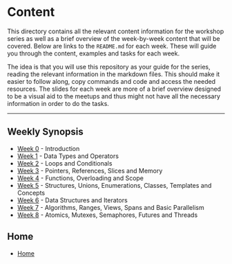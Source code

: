 # Content

This directory contains all the relevant content information for the workshop series as well as a brief overview of the week-by-week content that will be covered. Below are links to the `README.md` for each week. These will guide you through the content, examples and tasks for each week.

The idea is that you will use this repository as your guide for the series, reading the relevant information in the markdown files. This should make it easier to follow along, copy commands and code and access the needed resources. The slides for each week are more of a brief overview designed to be a visual aid to the meetups and thus might not have all the necessary information in order to do the tasks.

---

## Weekly Synopsis

- [Week 0](/content/week0/README.md) - Introduction
- [Week 1](/content/week1/README.md) - Data Types and Operators
- [Week 2](/content/week2/README.md) - Loops and Conditionals
- [Week 3](/content/week3/README.md) - Pointers, References, Slices and Memory
- [Week 4](/content/week4/README.md) - Functions, Overloading and Scope
- [Week 5](/content/week5/README.md) - Structures, Unions, Enumerations, Classes, Templates and Concepts
- [Week 6](/content/week6/README.md) - Data Structures and Iterators
- [Week 7](/content/week7/README.md) - Algorithms, Ranges, Views, Spans and Basic Parallelism
- [Week 8](/content/week8/README.md) - Atomics, Mutexes, Semaphores, Futures and Threads

## Home

- [Home](/README.md)
